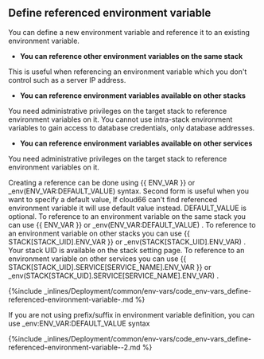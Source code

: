 <!-- post: -->


## Define referenced environment variable

You can define a new environment variable and reference it to an existing environment variable.

- **You can reference other environment variables on the same stack**  

This is useful when referencing an environment variable which you don't control such as a server IP address.
- **You can reference environment variables available on other stacks**  

You need administrative privileges on the target stack to reference environment variables on it. You cannot use intra-stack environment variables to gain access to database credentials, only database addresses.
- **You can reference environment variables available on other services**  

You need administrative privileges on the target stack to reference environment variables on it.

Creating a reference can be done using 
&#123;&#123; ENV_VAR &#125;&#125;
 or 
_env&#40;ENV_VAR&#58;DEFAULT_VALUE&#41; 
 syntax. Second form is useful when you want to specify a default value, If cloud66 can't find referenced environment variable it will use default value instead. DEFAULT_VALUE is optional.
To reference to an environment variable on the same stack you can use 
&#123;&#123; ENV_VAR &#125;&#125;
 or 
_env&#40;ENV_VAR&#58;DEFAULT_VALUE&#41; 
 .
To reference to an environment variable on other stacks you can use 
&#123;&#123; STACK[STACK_UID].ENV_VAR &#125;&#125;
 or 
_env&#40;STACK[STACK_UID].ENV_VAR&#41; 
. Your stack UID is available on the stack setting page.
To reference to an environment variable on other services you can use 
&#123;&#123; STACK[STACK_UID].SERVICE[SERVICE_NAME].ENV_VAR &#125;&#125;
 or 
_env&#40;STACK[STACK_UID].SERVICE[SERVICE_NAME].ENV_VAR&#41; 
.



{%include _inlines/Deployment/common/env-vars/code_env-vars_define-referenced-environment-variable-.md %}




If you are not using prefix/suffix in environment variable definition, you can use 
_env&#58;ENV_VAR&#58;DEFAULT_VALUE 
 syntax



{%include _inlines/Deployment/common/env-vars/code_env-vars_define-referenced-environment-variable--2.md %}




